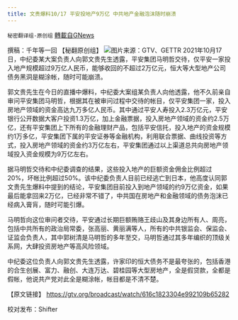 ```yaml
---
title: 文贵爆料10/17 平安投地产9万亿 中共地产金融泡沫随时崩溃
---
```

`秘密翻译组-原创组` [轉載自GNews](https://gnews.org/zh-hans/1599920/)

撰稿：千年等一回 【秘翻原创组】
![](https://assets.gnews.org/wp-content/uploads/2021/10/WhatsApp-Image-2021-10-17-at-10.12.50-AM.jpeg)图片来源：GTV、GETTR
2021年10月17日，中纪委某大案负责人向郭文贵先生透露，平安集团马明哲交待，仅平安一家投入地产规模超过9万亿人民币，能够收回的不超过2万亿元，恒大等大型地产公司债务黑洞是糊涂帐，随时可能崩溃。

郭文贵先生在今日的直播中爆料，中纪委大案组某负责人向他透露，他不久前亲自审问平安集团马明哲，根据其在被审问过程中交待的帐目，仅平安集团一家，投入房地产领域的资金高达九万多亿人民币。其中通过平安人寿投入2.3万亿元，平安银行公开数据大客户投资1.3万亿，加上金融票据，投入房地产领域的资金约2.5万亿，还有平安集团上下所有的金融理财产品，包括平安信托，投入地产的资金规模约1万多亿，平安集团下属的平安证券等金融机构，利用联合票据、曲线投资等方式，投入房地产领域的资金约3万亿左右，平安集团通过以上渠道总共向房地产领域投入资金规模为9万亿左右。

据马明哲交待和中纪委调查的结果，这些投入地产的巨额资金佣金比例超过20%，坏帐比例超过50%。该中纪委负责人目前已经逃亡到日本，他高度认同郭文贵先生爆料中提到的结论，平安集团目前投入到地产领域的约9万亿资金，如果最后能拿回来2万亿，已经非常不错了，中共国在房地产和金融领域的债务泡沫已经病入膏肓，随时可能引爆。

马明哲向这位审问者交待，平安通过长期巨额贿赂王歧山及其身边所有人、周亮，包括中共所有的政治局常委，张高丽、黄丽满等人，所有的中共银监会、保监会、证监会负责人，其中郭树清是马明哲的多年至交，马明哲通过其多年编织的顶级关系网，大肆投资房地产等高风险领域。

中纪委这位负责人向郭文贵先生透露，许家印的恒大债务不是最夸张的，包括香港的合生创展、富力、融创、大连万达、碧桂园等大型房地产，全是假贷款，全都是假帐，他说共产党对此全是糊涂帐，帐目都是不清不楚。

【原文链接】 https://gtv.org/broadcast/watch/616c1823304e992109b65282

校对发布：Shifter
